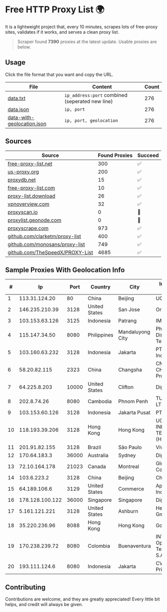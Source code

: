 
# Free HTTP Proxy List 🌍

It is a lightweight project that, every 10 minutes, scrapes lots of free-proxy sites, validates if it works, and serves a clean proxy list.


> Scraper found **7390** proxies at the latest update. Usable proxies are below.

## Usage

Click the file format that you want and copy the URL.


|File|Content|Count|
|----|-------|-----|
|[data.txt](https://raw.githubusercontent.com/themiralay/Proxy-List-World/master/data.txt)|`ip_address:port` combined (seperated new line)|276|
|[data.json](https://raw.githubusercontent.com/themiralay/Proxy-List-World/master/data.json)|`ip, port`|276|
|[data-with-geolocation.json](https://raw.githubusercontent.com/themiralay/Proxy-List-World/master/data-with-geolocation.json)|`ip, port, geolocation`|276|

## Sources

|Source|Found Proxies|Succeed|
|------|-------------|-------|
|[free-proxy-list.net](https://free-proxy-list.net)|300|✅|
|[us-proxy.org](https://www.us-proxy.org)|200|✅|
|[proxydb.net](http://proxydb.net)|15|✅|
|[free-proxy-list.com](https://free-proxy-list.com/?page=&port=&type%5B%5D=http&type%5B%5D=https&up_time=0&search=Search)|10|✅|
|[proxy-list.download](https://www.proxy-list.download/HTTP)|26|✅|
|[vpnoverview.com](https://vpnoverview.com/privacy/anonymous-browsing/free-proxy-servers)|32|✅|
|[proxyscan.io](https://www.proxyscan.io)|0|🚫|
|[proxylist.geonode.com](https://proxylist.geonode.com/api/proxy-list?limit=300&page=1&sort_by=lastChecked&sort_type=desc&protocols=http,https)|0|🚫|
|[proxyscrape.com](https://api.proxyscrape.com/v2/?request=displayproxies&protocol=http&timeout=10000&country=all&ssl=all&anonymity=all)|973|✅|
|[github.com/clarketm/proxy-list](https://raw.githubusercontent.com/clarketm/proxy-list/master/proxy-list-raw.txt)|400|✅|
|[github.com/monosans/proxy-list](https://raw.githubusercontent.com/monosans/proxy-list/main/proxies/http.txt)|749|✅|
|[github.com/TheSpeedX/PROXY-List](https://raw.githubusercontent.com/TheSpeedX/PROXY-List/master/http.txt)|4685|✅|


## Sample Proxies With Geolocation Info

|#|Ip|Port|Country|City|Internet Service Provider|
|-|--|----|-------|----|-------------------------|
|1|113.31.124.20|80|China|Beijing|UCLOUD|
|2|146.235.210.39|3128|United States|San Jose|Oracle Corporation|
|3|103.153.63.126|3125|Indonesia|Patrang|IMEDIANET|
|4|115.147.34.50|8080|Philippines|Mandaluyong City|Philippine Long Distance Telephone Co.|
|5|103.160.63.232|3128|Indonesia|Jakarta|PT Herza Digital Indonesia|
|6|58.20.82.115|2323|China|Changsha|CNC Group CHINA169 Hunan Province Network|
|7|64.225.8.203|10000|United States|Clifton|DigitalOcean, LLC|
|8|202.8.74.26|8080|Cambodia|Phnom Penh|TURBOTECH CO., LTD.|
|9|103.153.60.126|3128|Indonesia|Jakarta Pusat|PT Era Awan Digital|
|10|118.193.39.206|3128|Hong Kong|Hong Kong|UCLOUD INFORMATION TECHNOLOGY (HK) LIMITED|
|11|201.91.82.155|3128|Brazil|São Paulo|Vivo|
|12|170.64.183.3|36000|Australia|Sydney|DigitalOcean, LLC|
|13|72.10.164.178|21023|Canada|Montreal|GloboTech Communications|
|14|103.6.223.2|3128|China|Beijing|China Unicom|
|15|64.189.106.6|3129|United States|Commerce|Apogee Telecom Inc.|
|16|178.128.100.122|36000|Singapore|Singapore|DigitalOcean, LLC|
|17|5.161.121.221|3128|United States|Ashburn|Hetzner Online GmbH|
|18|35.220.236.96|8088|Hong Kong|Hong Kong|Google LLC|
|19|170.238.239.72|8080|Colombia|Buenaventura|INTERNEXA Brasil Operadora de TelecomunicaÔÔes S.A|
|20|193.111.124.6|8080|Indonesia|Jakarta|CV Atha Media Prima|



## Contributing

Contributions are welcome, and they are greatly appreciated! Every
little bit helps, and credit will always be given.

